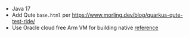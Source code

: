 
* Java 17
* Add Qute `base.html` per  https://www.morling.dev/blog/quarkus-qute-test-ride/
* Use Oracle cloud free Arm VM for building native [reference](https://www.youtube.com/watch?v=fh009OWr8Ks)